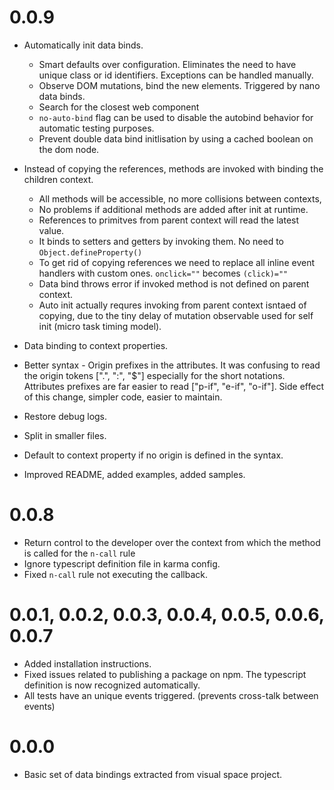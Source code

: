 # 0.0.9
* Automatically init data binds. 
    * Smart defaults over configuration. Eliminates the need to have unique class or id identifiers. Exceptions can be handled manually.
    * Observe DOM mutations, bind the new elements. Triggered by nano data binds.
    * Search for the closest web component
    * `no-auto-bind` flag can be used to disable the autobind behavior for automatic testing purposes.
    * Prevent double data bind initlisation by using a cached boolean on the dom node.
    
* Instead of copying the references, methods are invoked with binding the children context. 
    * All methods will be accessible, no more collisions between contexts, 
    * No problems if additional methods are added after init at runtime.
    * References to primitves from parent context will read the latest value.
    * It binds to setters and getters by invoking them. No need to `Object.defineProperty()`
    * To get rid of copying references we need to replace all inline event handlers with custom ones. `onclick=""` becomes `(click)=""`
    * Data bind throws error if invoked method is not defined on parent context.
    * Auto init actually requres invoking from parent context isntaed of copying, due to the tiny delay of mutation observable used for self init (micro task timing model).

* Data binding to context properties.
* Better syntax - Origin prefixes in the attributes. It was confusing to read the origin tokens [".", ":", "$"] especially for the short notations. Attributes prefixes are far easier to read ["p-if", "e-if", "o-if"]. Side effect of this change, simpler code, easier to maintain.
* Restore debug logs.
* Split in smaller files.
* Default to context property if no origin is defined in the syntax.
* Improved README, added examples, added samples.

# 0.0.8
* Return control to the developer over the context from which the method is called for the `n-call` rule 
* Ignore typescript definition file in karma config.
* Fixed `n-call` rule not executing the callback.

# 0.0.1, 0.0.2, 0.0.3, 0.0.4, 0.0.5, 0.0.6, 0.0.7
* Added installation instructions.
* Fixed issues related to publishing a package on npm. The typescript definition is now recognized automatically.
* All tests have an unique events triggered. (prevents cross-talk between events)

# 0.0.0
* Basic set of data bindings extracted from visual space project.